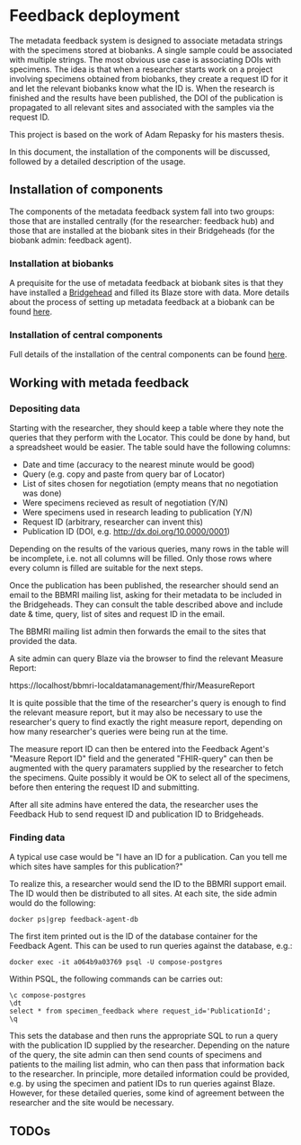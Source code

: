 # Feedback deployment
The metadata feedback system is designed to associate metadata strings with the specimens stored at biobanks. A single sample could be associated with multiple strings. The most obvious use case is associating DOIs with specimens. The idea is that when a researcher starts work on a project involving specimens obtained from biobanks, they create a request ID for it and let the relevant biobanks know what the ID is. When the research is finished and the results have been published, the DOI of the publication is propagated to all relevant sites and associated with the samples via the request ID.

This project is based on the work of Adam Repasky for his masters thesis.

In this document, the installation of the components will be discussed, followed by a detailed description of the usage.

## Installation of components
The components of the metadata feedback system fall into two groups: those that are installed centrally (for the researcher: feedback hub) and those that are installed at the biobank sites in their Bridgeheads (for the biobank admin: feedback agent).

### Installation at biobanks
A prequisite for the use of metadata feedback at biobank sites is that they have installed a [Bridgehead](https://github.com/samply/bridgehead) and filled its Blaze store with data. More details about the process of setting up metadata feedback at a biobank can be found [here](https://github.com/samply/bridgehead/tree/metadata_fb?tab=readme-ov-file#metadata-feedback).

### Installation of central components
Full details of the installation of the central components can be found [here](https://github.com/samply/feedback-hub).

## Working with metada feedback
### Depositing data

Starting with the researcher, they should keep a table where they note the
queries that they perform with the Locator. This could be done by hand, but
a spreadsheet would be easier. The table sould have the following columns:

- Date and time (accuracy to the nearest minute would be good)
- Query (e.g. copy and paste from query bar of Locator)
- List of sites chosen for negotiation (empty means that no negotiation was done)
- Were specimens recieved as result of negotiation (Y/N)
- Were specimens used in research leading to publication (Y/N)
- Request ID (arbitrary, researcher can invent this)
- Publication ID (DOI, e.g. http://dx.doi.org/10.0000/0001)

Depending on the results of the various queries, many rows in the table will
be incomplete, i.e. not all columns will be filled. Only those rows where
every column is filled are suitable for the next steps.

Once the publication has been published, the researcher should
send an email to the BBMRI mailing list, asking for their metadata to be
included in the Bridgeheads. They can consult the table described above and
include date & time, query, list of sites and request ID in the email.

The BBMRI mailing list admin then forwards the email to the sites that provided
the data.

A site admin can query Blaze via the browser to find the relevant Measure Report:

https://localhost/bbmri-localdatamanagement/fhir/MeasureReport

It is quite possible that the time of the researcher's query is enough to
find the relevant measure report, but it may also be necessary to use the
researcher's query to find exactly the right measure report, depending on how
many researcher's queries were being run at the time.

The measure report ID can then be entered into the Feedback Agent's "Measure
Report ID" field and the generated "FHIR-query" can then be augmented with
the query paramaters supplied by the researcher to fetch the specimens.
Quite possibly it would be OK to select all of the specimens, before then
entering the request ID and submitting.

After all site admins have entered the data, the researcher uses the Feedback Hub
to send request ID and publication ID to Bridgeheads.

### Finding data

A typical use case would be "I have an ID for a publication. Can you tell me which
sites have samples for this publication?"

To realize this, a researcher would send the ID to the BBMRI support email. The
ID would then be distributed to all sites. At each site, the side admin would do
the following:

``` code
docker ps|grep feedback-agent-db
```

The first item printed out is the ID of the database container for the Feedback
Agent. This can be used to run queries against the database, e.g.:

``` code
docker exec -it a064b9a03769 psql -U compose-postgres
```

Within PSQL, the following commands can be carries out:

``` code
\c compose-postgres
\dt
select * from specimen_feedback where request_id='PublicationId';
\q
```

This sets the database and then runs the appropriate SQL to run a query with the
publication ID supplied by the researcher. Depending on the nature of the query,
the site admin can then send counts of specimens and patients to the mailing list
admin, who can then pass that information back to the researcher. In principle,
more detailed information could be provided, e.g. by using the specimen and patient
IDs to run queries against Blaze. However, for these detailed queries, some kind
of agreement between the researcher and the site would be necessary.

## TODOs
